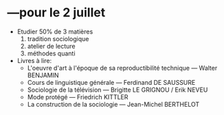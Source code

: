 # —pour le 2 juillet

* Etudier 50% de 3 matières
  1. tradition sociologique
  2. atelier de lecture
  3. méthodes quanti
* Livres à lire:
  * L'oeuvre d'art à l'époque de sa reproductibilité technique — Walter BENJAMIN
  * Cours de linguistique générale — Ferdinand DE SAUSSURE
  * Sociologie de la télévision — Brigitte LE GRIGNOU / Erik NEVEU
  * Mode protégé — Friedrich KITTLER
  * La construction de la sociologie — Jean-Michel BERTHELOT

